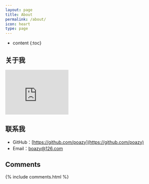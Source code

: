 ```yaml
---
layout: page
title: About
permalink: /about/
icon: heart
type: page
---
```


* content
{:toc}

## 关于我

<iframe src="https://github.com/poazy" style="border: 0;height: 142px;width: 200px;overflow: hidden;" frameBorder="0"></iframe>

## 联系我

* GitHub：[https://github.com/poazy](https://github.com/poazy)
* Email：boazy@126.com

## Comments

{% include comments.html %}
